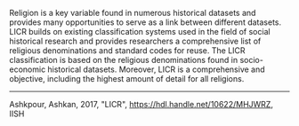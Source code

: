 Religion is a key variable found in numerous historical datasets and provides many opportunities to serve as a link between different datasets. LICR builds on existing classification systems used in the field of social historical research and provides researchers a comprehensive list of religious denominations and standard codes for reuse. The LICR classification is based on the religious denominations found in socio-economic historical datasets. Moreover, LICR is a comprehensive and objective, including the highest amount of detail for all religions.

---

Ashkpour, Ashkan, 2017, "LICR", <https://hdl.handle.net/10622/MHJWRZ>, IISH
